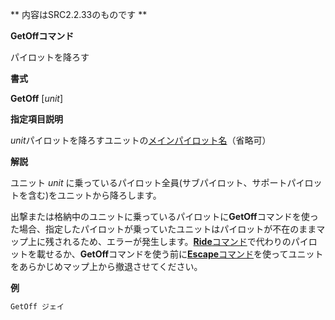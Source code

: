 ** 内容はSRC2.2.33のものです **

**GetOffコマンド**

パイロットを降ろす

**書式**

**GetOff** [*unit*]

**指定項目説明**

*unit*パイロットを降ろすユニットの[メインパイロット名](メインパイロット名.md)（省略可）

**解説**

ユニット *unit* に乗っているパイロット全員(サブパイロット、サポートパイロットを含む)をユニットから降ろします。

出撃または格納中のユニットに乗っているパイロットに**GetOff**コマンドを使った場合、指定したパイロットが乗っていたユニットはパイロットが不在のままマップ上に残されるため、エラーが発生します。[**Ride**コマンド](Rideコマンド.md)で代わりのパイロットを載せるか、**GetOff**コマンドを使う前に[**Escape**コマンド](Escapeコマンド.md)を使ってユニットをあらかじめマップ上から撤退させてください。

**例**
```sh
GetOff ジェイ
```

